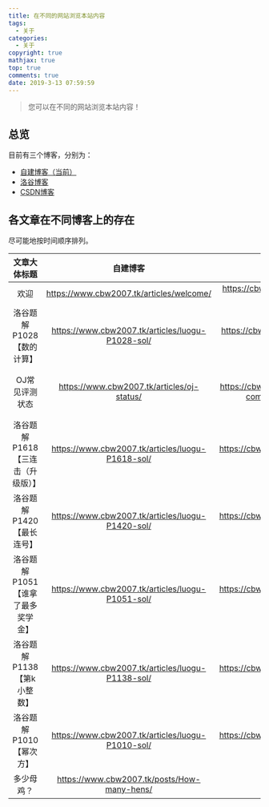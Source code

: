 ```yaml
---
title: 在不同的网站浏览本站内容
tags:
  - 关于
categories:
  - 关于
copyright: true
mathjax: true
top: true
comments: true
date: 2019-3-13 07:59:59
---
```


> 您可以在不同的网站浏览本站内容！

<!--more-->

## 总览

目前有三个博客，分别为：

- [自建博客（当前）](https://www.cbw2007.tk)
- [洛谷博客](https://cbw2007.blog.luogu.org/)
- [CSDN博客](https://blog.csdn.net/CBW_2007)

## 各文章在不同博客上的存在

尽可能地按时间顺序排列。

|            文章大体标题             |                      自建博客                      |                           洛谷博客                           |                         CSDN博客                          |   相同   |
| :---------------------------------: | :------------------------------------------------: | :----------------------------------------------------------: | :-------------------------------------------------------: | :------: |
|                欢迎                 |     <https://www.cbw2007.tk/articles/welcome/>     |      <https://cbw2007.blog.luogu.org/cheng-zhang-zu-ji>      | <https://blog.csdn.net/CBW_2007/article/details/81003958> |    否    |
|     洛谷题解 P1028 【数的计算】     | <https://www.cbw2007.tk/articles/luogu-P1028-sol/> |      <https://cbw2007.blog.luogu.org/P1028-antithesis>       |                          （无）                           | 大体相同 |
|           OJ常见评测状态            |    <https://www.cbw2007.tk/articles/oj-status/>    | <https://cbw2007.blog.luogu.org/Various-common-evaluation-status> | <https://blog.csdn.net/CBW_2007/article/details/81003110> | 大体相同 |
| 洛谷题解 P1618 【三连击（升级版）】 | <https://www.cbw2007.tk/articles/luogu-P1618-sol/> |       <https://cbw2007.blog.luogu.org/solution-p1618>        |                          （无）                           | 大体相同 |
|     洛谷题解 P1420 【最长连号】     | <https://www.cbw2007.tk/articles/luogu-P1420-sol/> |       <https://cbw2007.blog.luogu.org/solution-p1420>        |                          （无）                           | 大体相同 |
| 洛谷题解 P1051 【谁拿了最多奖学金】 | <https://www.cbw2007.tk/articles/luogu-P1051-sol/> |       <https://cbw2007.blog.luogu.org/solution-p1051>        |                          （无）                           | 大体相同 |
|    洛谷题解 P1138 【第k小整数】     | <https://www.cbw2007.tk/articles/luogu-P1138-sol/> |        <https://cbw2007.blog.luogu.org/solution-1138>        |                          （无）                           | 大体相同 |
|      洛谷题解 P1010 【幂次方】      | <https://www.cbw2007.tk/articles/luogu-P1010-sol/> |       <https://cbw2007.blog.luogu.org/solution-p1010>        |                          （无）                           | 大体相同 |
|             多少母鸡？              |   <https://www.cbw2007.tk/posts/How-many-hens/>    |                            （无）                            |                          （无）                           |    --    |

